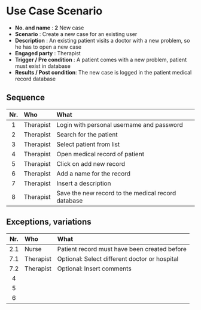 # Use Case Scenario

* **No. and name**            : **2** New case
* **Scenario**                : Create a new case for an existing user
* **Description**             : An existing patient visits a doctor with a new problem, so he has to open a new case
* **Engaged party**           : Therapist
* **Trigger / Pre condition** : A patient comes with a new problem, patient must exist in database
* **Results / Post condition**: The new case is logged in the patient medical record database

## Sequence

| Nr.  | Who     | What |
|:----:|:--------|:-----|
| 1    |Therapist  |Login with personal username and password  |
| 2    |Therapist  |Search for the patient  |
| 3    |Therapist  |Select patient from list  |
| 4    |Therapist  |Open medical record of patient  |
| 5    |Therapist  |Click on add new record  |
| 6    |Therapist  |Add a name for the record  |
| 7    |Therapist  |Insert a description  |
| 8    |Therapist  |Save the new record to the medical record database  |

## Exceptions, variations

| Nr.  | Who     | What |
|:----:|:--------|:-----|
| 2.1  |Nurse  |Patient record must have been created before  |
| 7.1  |Therapist  |Optional: Select different doctor or hospital  |
| 7.2    |Therapist  |Optional: Insert comments  |
| 4    |  |  |
| 5    |  |  |
| 6    |  |  |

